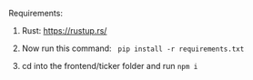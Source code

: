 Requirements:

1. Rust: https://rustup.rs/

2. Now run this command: ``` pip install -r requirements.txt```

3. cd into the frontend/ticker folder and run ``` npm i ```